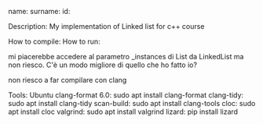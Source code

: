 name:
surname:
id:

Description: My implementation of Linked list for c++ course

How to compile:
How to run:


mi piacerebbe accedere al parametro _instances di List da LinkedList ma non
 riesco. C'è un modo migliore di quello che ho fatto io?

non riesco a far compilare con clang




Tools:                  Ubuntu
clang-format 6.0:       sudo apt install clang-format
clang-tidy:             sudo apt install clang-tidy
scan-build:             sudo apt install clang-tools
cloc:                   sudo apt install cloc
valgrind:               sudo apt install valgrind
lizard:                 pip install lizard